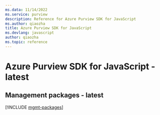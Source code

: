 ```yaml
---
ms.data: 11/14/2022
ms.service: purview
description: Reference for Azure Purview SDK for JavaScript
ms.author: qiaozha
title: Azure Purview SDK for JavaScript
ms.devlang: javascript
author: qiaozha
ms.topic: reference
---
```

# Azure Purview SDK for JavaScript - latest

## Management packages - latest
[!INCLUDE [mgmt-packages](purview-mgmt-index.md)]